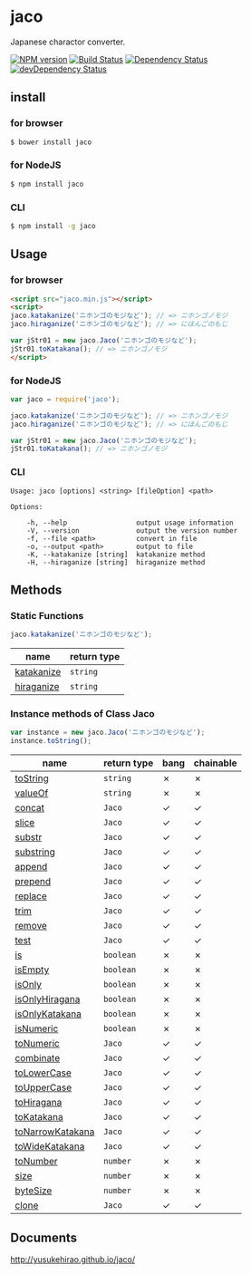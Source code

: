 jaco
====

Japanese charactor converter.

[![NPM version](https://badge.fury.io/js/jaco.svg)](http://badge.fury.io/js/jaco)
[![Build Status](https://travis-ci.org/YusukeHirao/jaco.svg)](https://travis-ci.org/YusukeHirao/jaco)
[![Dependency Status](https://david-dm.org/YusukeHirao/jaco.svg)](https://david-dm.org/YusukeHirao/jaco)
[![devDependency Status](https://david-dm.org/YusukeHirao/jaco/dev-status.svg)](https://david-dm.org/YusukeHirao/jaco#info=devDependencies)

## install

### for browser

```sh
$ bower install jaco
```

### for NodeJS

```sh
$ npm install jaco
```

### CLI

```sh
$ npm install -g jaco
```

## Usage

### for browser

```html
<script src="jaco.min.js"></script>
<script>
jaco.katakanize('ニホンゴのモジなど'); // => ニホンゴノモジ
jaco.hiraganize('ニホンゴのモジなど'); // => にほんごのもじ

var jStr01 = new jaco.Jaco('ニホンゴのモジなど');
jStr01.toKatakana(); // => ニホンゴノモジ
</script>
```

### for NodeJS

```javascript
var jaco = require('jaco');

jaco.katakanize('ニホンゴのモジなど'); // => ニホンゴノモジ
jaco.hiraganize('ニホンゴのモジなど'); // => にほんごのもじ

var jStr01 = new jaco.Jaco('ニホンゴのモジなど');
jStr01.toKatakana(); // => ニホンゴノモジ
```

### CLI

```
Usage: jaco [options] <string> [fileOption] <path>

Options:

    -h, --help                 output usage information
    -V, --version              output the version number
    -f, --file <path>          convert in file
    -o, --output <path>        output to file
    -K, --katakanize [string]  katakanize method
    -H, --hiraganize [string]  hiraganize method
```

## Methods

### Static Functions

```javascript
jaco.katakanize('ニホンゴのモジなど');
```

name|return type
---|---
[katakanize]()|`string`
[hiraganize]()|`string`

### Instance methods of Class Jaco

```javascript
var instance = new jaco.Jaco('ニホンゴのモジなど');
instance.toString();
```

name|return type|bang|chainable
---|---|---|---
[toString](http://yusukehirao.github.io/jaco/docs/classes/jaco.jaco.html#tostring)|`string`|✗|✗
[valueOf](http://yusukehirao.github.io/jaco/docs/classes/jaco.jaco.html#valueof)|`string`|✗|✗
[concat](http://yusukehirao.github.io/jaco/docs/classes/jaco.jaco.html#concat)|`Jaco`|✓|✓
[slice](http://yusukehirao.github.io/jaco/docs/classes/jaco.jaco.html#slice)|`Jaco`|✓|✓
[substr](http://yusukehirao.github.io/jaco/docs/classes/jaco.jaco.html#substr)|`Jaco`|✓|✓
[substring](http://yusukehirao.github.io/jaco/docs/classes/jaco.jaco.html#substring)|`Jaco`|✓|✓
[append](http://yusukehirao.github.io/jaco/docs/classes/jaco.jaco.html#append)|`Jaco`|✓|✓
[prepend](http://yusukehirao.github.io/jaco/docs/classes/jaco.jaco.html#prepend)|`Jaco`|✓|✓
[replace](http://yusukehirao.github.io/jaco/docs/classes/jaco.jaco.html#replace)|`Jaco`|✓|✓
[trim](http://yusukehirao.github.io/jaco/docs/classes/jaco.jaco.html#trim)|`Jaco`|✓|✓
[remove](http://yusukehirao.github.io/jaco/docs/classes/jaco.jaco.html#remove)|`Jaco`|✓|✓
[test](http://yusukehirao.github.io/jaco/docs/classes/jaco.jaco.html#test)|`Jaco`|✓|✓
[is](http://yusukehirao.github.io/jaco/docs/classes/jaco.jaco.html#is)|`boolean`|✗|✗
[isEmpty](http://yusukehirao.github.io/jaco/docs/classes/jaco.jaco.html#isempty)|`boolean`|✗|✗
[isOnly](http://yusukehirao.github.io/jaco/docs/classes/jaco.jaco.html#isonly)|`boolean`|✗|✗
[isOnlyHiragana](http://yusukehirao.github.io/jaco/docs/classes/jaco.jaco.html#isonlyhiragana)|`boolean`|✗|✗
[isOnlyKatakana](http://yusukehirao.github.io/jaco/docs/classes/jaco.jaco.html#isonlykatakana)|`boolean`|✗|✗
[isNumeric](http://yusukehirao.github.io/jaco/docs/classes/jaco.jaco.html#isnumeric)|`boolean`|✗|✗
[toNumeric](http://yusukehirao.github.io/jaco/docs/classes/jaco.jaco.html#tonumeric)|`Jaco`|✓|✓
[combinate](http://yusukehirao.github.io/jaco/docs/classes/jaco.jaco.html#combinate)|`Jaco`|✓|✓
[toLowerCase](http://yusukehirao.github.io/jaco/docs/classes/jaco.jaco.html#tolowercase)|`Jaco`|✓|✓
[toUpperCase](http://yusukehirao.github.io/jaco/docs/classes/jaco.jaco.html#touppercase)|`Jaco`|✓|✓
[toHiragana](http://yusukehirao.github.io/jaco/docs/classes/jaco.jaco.html#tohiragana)|`Jaco`|✓|✓
[toKatakana](http://yusukehirao.github.io/jaco/docs/classes/jaco.jaco.html#tokatakana)|`Jaco`|✓|✓
[toNarrowKatakana](http://yusukehirao.github.io/jaco/docs/classes/jaco.jaco.html#tonarrowkatakana)|`Jaco`|✓|✓
[toWideKatakana](http://yusukehirao.github.io/jaco/docs/classes/jaco.jaco.html#towidekatakana)|`Jaco`|✓|✓
[toNumber](http://yusukehirao.github.io/jaco/docs/classes/jaco.jaco.html#tonumber)|`number`|✗|✗
[size](http://yusukehirao.github.io/jaco/docs/classes/jaco.jaco.html#size)|`number`|✗|✗
[byteSize](http://yusukehirao.github.io/jaco/docs/classes/jaco.jaco.html#bytesize)|`number`|✗|✗
[clone](http://yusukehirao.github.io/jaco/docs/classes/jaco.jaco.html#clone)|`Jaco`|✓|✓

## Documents

http://yusukehirao.github.io/jaco/